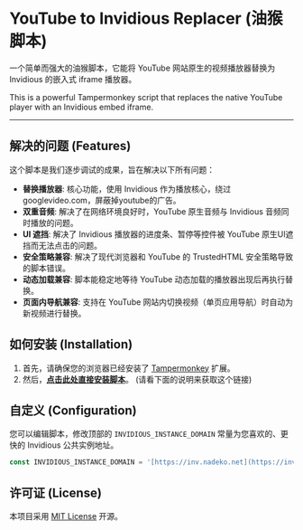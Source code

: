 # YouTube to Invidious Replacer (油猴脚本)

一个简单而强大的油猴脚本，它能将 YouTube 网站原生的视频播放器替换为 Invidious 的嵌入式 iframe 播放器。

This is a powerful Tampermonkey script that replaces the native YouTube player with an Invidious embed iframe.

---

## 解决的问题 (Features)

这个脚本是我们逐步调试的成果，旨在解决以下所有问题：
* **替换播放器**: 核心功能，使用 Invidious 作为播放核心，绕过googlevideo.com，屏蔽掉youtube的广告。
* **双重音频**: 解决了在网络环境良好时，YouTube 原生音频与 Invidious 音频同时播放的问题。
* **UI 遮挡**: 解决了 Invidious 播放器的进度条、暂停等控件被 YouTube 原生UI遮挡而无法点击的问题。
* **安全策略兼容**: 解决了现代浏览器和 YouTube 的 TrustedHTML 安全策略导致的脚本错误。
* **动态加载兼容**: 脚本能稳定地等待 YouTube 动态加载的播放器出现后再执行替换。
* **页面内导航兼容**: 支持在 YouTube 网站内切换视频（单页应用导航）时自动为新视频进行替换。

## 如何安装 (Installation)

1.  首先，请确保您的浏览器已经安装了 [Tampermonkey](https://www.tampermonkey.net/) 扩展。
2.  然后，**[点击此处直接安装脚本](https://github.com/ZinhoYip/youtube-invidious-replacer/raw/refs/heads/main/YT-Replacer.user.js)**。 (请看下面的说明来获取这个链接)

## 自定义 (Configuration)

您可以编辑脚本，修改顶部的 `INVIDIOUS_INSTANCE_DOMAIN` 常量为您喜欢的、更快的 Invidious 公共实例地址。

```javascript
const INVIDIOUS_INSTANCE_DOMAIN = '[https://inv.nadeko.net](https://inv.nadeko.net)'; // 在这里修改
```

## 许可证 (License)

本项目采用 [MIT License](./LICENSE) 开源。
